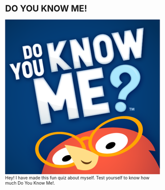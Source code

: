 # DO YOU KNOW ME!
![DO YOU KNOW ME](imagee.png)
<br>
Hey! I have made this fun quiz about myself. Test yourself to know how much Do You Know Me!.